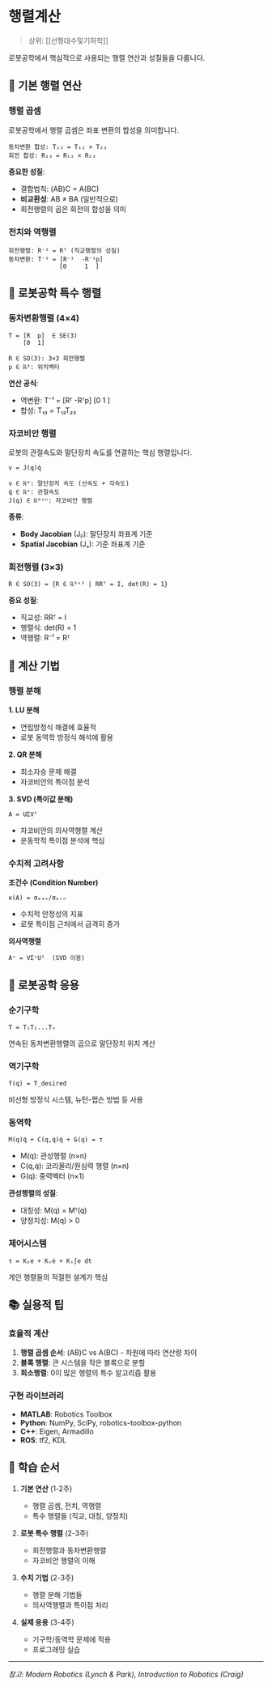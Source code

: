# 행렬계산

> 상위: [[선형대수및기하학]]

로봇공학에서 핵심적으로 사용되는 행렬 연산과 성질들을 다룹니다.

## 🔢 기본 행렬 연산

### 행렬 곱셈
로봇공학에서 행렬 곱셈은 좌표 변환의 합성을 의미합니다.

```
동차변환 합성: T₁₃ = T₁₂ × T₂₃
회전 합성: R₁₃ = R₁₂ × R₂₃
```

**중요한 성질**:
- 결합법칙: (AB)C = A(BC)
- **비교환성**: AB ≠ BA (일반적으로)
- 회전행렬의 곱은 회전의 합성을 의미

### 전치와 역행렬
```
회전행렬: R⁻¹ = Rᵀ (직교행렬의 성질)
동차변환: T⁻¹ = [R⁻¹  -R⁻¹p]
              [0     1  ]
```

## 🎯 로봇공학 특수 행렬

### 동차변환행렬 (4×4)
```
T = [R  p]  ∈ SE(3)
    [0  1]

R ∈ SO(3): 3×3 회전행렬
p ∈ ℝ³: 위치벡터
```

**연산 공식**:
- 역변환: T⁻¹ = [Rᵀ  -Rᵀp]
                [0    1  ]
- 합성: T₁₃ = T₁₂T₂₃

### 자코비안 행렬
로봇의 관절속도와 말단장치 속도를 연결하는 핵심 행렬입니다.

```
v = J(q)q̇

v ∈ ℝ⁶: 말단장치 속도 (선속도 + 각속도)
q̇ ∈ ℝⁿ: 관절속도
J(q) ∈ ℝ⁶ˣⁿ: 자코비안 행렬
```

**종류**:
- **Body Jacobian** (Jᵦ): 말단장치 좌표계 기준
- **Spatial Jacobian** (Jₛ): 기준 좌표계 기준

### 회전행렬 (3×3)
```
R ∈ SO(3) = {R ∈ ℝ³ˣ³ | RRᵀ = I, det(R) = 1}
```

**중요 성질**:
- 직교성: RRᵀ = I
- 행렬식: det(R) = 1
- 역행렬: R⁻¹ = Rᵀ

## 🔧 계산 기법

### 행렬 분해

**1. LU 분해**
- 연립방정식 해결에 효율적
- 로봇 동역학 방정식 해석에 활용

**2. QR 분해**
- 최소자승 문제 해결
- 자코비안의 특이점 분석

**3. SVD (특이값 분해)**
```
A = UΣVᵀ
```
- 자코비안의 의사역행렬 계산
- 운동학적 특이점 분석에 핵심

### 수치적 고려사항

**조건수 (Condition Number)**
```
κ(A) = σₘₐₓ/σₘᵢₙ
```
- 수치적 안정성의 지표
- 로봇 특이점 근처에서 급격히 증가

**의사역행렬**
```
A⁺ = VΣ⁺Uᵀ  (SVD 이용)
```

## 🚀 로봇공학 응용

### 순기구학
```
T = T₁T₂...Tₙ
```
연속된 동차변환행렬의 곱으로 말단장치 위치 계산

### 역기구학
```
f(q) = T_desired
```
비선형 방정식 시스템, 뉴턴-랩슨 방법 등 사용

### 동역학
```
M(q)q̈ + C(q,q̇)q̇ + G(q) = τ
```
- M(q): 관성행렬 (n×n)
- C(q,q̇): 코리올리/원심력 행렬 (n×n)
- G(q): 중력벡터 (n×1)

**관성행렬의 성질**:
- 대칭성: M(q) = Mᵀ(q)
- 양정치성: M(q) > 0

### 제어시스템
```
τ = Kₚe + Kᵥė + Kᵢ∫e dt
```
게인 행렬들의 적절한 설계가 핵심

## 📚 실용적 팁

### 효율적 계산
1. **행렬 곱셈 순서**: (AB)C vs A(BC) - 차원에 따라 연산량 차이
2. **블록 행렬**: 큰 시스템을 작은 블록으로 분할
3. **희소행렬**: 0이 많은 행렬의 특수 알고리즘 활용

### 구현 라이브러리
- **MATLAB**: Robotics Toolbox
- **Python**: NumPy, SciPy, robotics-toolbox-python
- **C++**: Eigen, Armadillo
- **ROS**: tf2, KDL

## 🎯 학습 순서

1. **기본 연산** (1-2주)
   - 행렬 곱셈, 전치, 역행렬
   - 특수 행렬들 (직교, 대칭, 양정치)

2. **로봇 특수 행렬** (2-3주)
   - 회전행렬과 동차변환행렬
   - 자코비안 행렬의 이해

3. **수치 기법** (2-3주)
   - 행렬 분해 기법들
   - 의사역행렬과 특이점 처리

4. **실제 응용** (3-4주)
   - 기구학/동역학 문제에 적용
   - 프로그래밍 실습

---
*참고: Modern Robotics (Lynch & Park), Introduction to Robotics (Craig)*